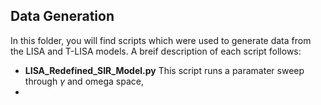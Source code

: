 ## Data Generation
In this folder, you will find scripts which were used to generate data from the LISA and T-LISA models. A breif description of each script follows:

- **LISA_Redefined_SIR_Model.py**
  This script runs a paramater sweep through $\gamma$ and omega space, 
- 
